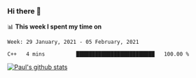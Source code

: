 ### Hi there 👋

📊 **This week I spent my time on**
<!--START_SECTION:waka-->
```text
Week: 29 January, 2021 - 05 February, 2021

C++   4 mins          █████████████████████████   100.00 % 
```
<!--END_SECTION:waka-->


[![Paul's github stats](https://github-readme-stats.vercel.app/api?username=mickeyouyou&theme=dracula&show_icons=true)](https://github.com/anuraghazra/github-readme-stats)
